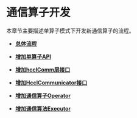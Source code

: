 # 通信算子开发<a name="ZH-CN_TOPIC_0000001904666542"></a>

本章节主要描述单算子模式下开发新通信算子的流程。

-   **[总体流程](总体流程.md)**  

-   **[增加单算子API](增加单算子API.md)**  

-   **[增加hcclComm层接口](增加hcclComm层接口.md)**  

-   **[增加HcclCommunicator接口](增加HcclCommunicator接口.md)**  

-   **[增加通信算子Operator](增加通信算子Operator.md)**  

-   **[增加通信算法Executor](增加通信算法Executor.md)**  

